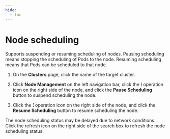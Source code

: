 ```yaml
---
hide:
  - toc
---
```


# Node scheduling

Supports suspending or resuming scheduling of nodes. Pausing scheduling means stopping the scheduling of Pods to the node. Resuming scheduling means that Pods can be scheduled to that node.

1. On the __Clusters__ page, click the name of the target cluster.

    

2. Click __Node Management__ on the left navigation bar, click the __ⵗ__ operation icon on the right side of the node, and click the __Pause Scheduling__ button to suspend scheduling the node.

    

3. Click the __ⵗ__ operation icon on the right side of the node, and click the __Resume Scheduling__ button to resume scheduling the node.

    

The node scheduling status may be delayed due to network conditions. Click the refresh icon on the right side of the search box to refresh the node scheduling status.


